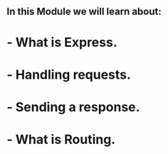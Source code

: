 ## In this Module we will learn about:
#  - What is Express.
#  - Handling requests.
#  - Sending a response.
#  - What is Routing.
